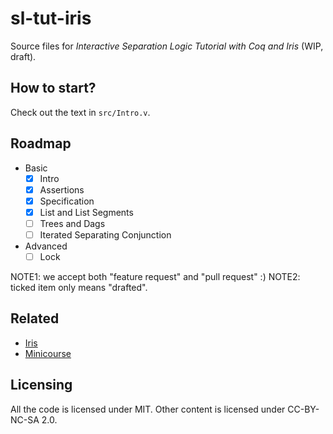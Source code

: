 # sl-tut-iris

Source files for *Interactive Separation Logic Tutorial with Coq and Iris* (WIP, draft).

## How to start?

Check out the text in `src/Intro.v`.

## Roadmap

* Basic
  - [x] Intro
  - [x] Assertions
  - [x] Specification
  - [x] List and List Segments
  - [ ] Trees and Dags
  - [ ] Iterated Separating Conjunction
* Advanced
  - [ ] Lock

NOTE1: we accept both "feature request" and "pull request" :)
NOTE2: ticked item only means "drafted".

## Related

- [Iris](https://gitlab.mpi-sws.org/FP/iris-coq)
- [Minicourse](http://www.cs.cmu.edu/afs/cs.cmu.edu/project/fox-19/member/jcr/www15818As2009/cs818A3-09.html)

## Licensing

All the code is licensed under MIT. Other content is licensed under CC-BY-NC-SA 2.0.
